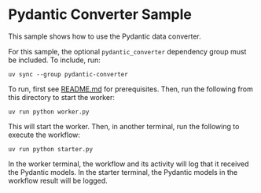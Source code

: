 # Pydantic Converter Sample

This sample shows how to use the Pydantic data converter.

For this sample, the optional `pydantic_converter` dependency group must be included. To include, run:

    uv sync --group pydantic-converter

To run, first see [README.md](../README.md) for prerequisites. Then, run the following from this directory to start the
worker:

    uv run python worker.py

This will start the worker. Then, in another terminal, run the following to execute the workflow:

    uv run python starter.py

In the worker terminal, the workflow and its activity will log that it received the Pydantic models. In the starter
terminal, the Pydantic models in the workflow result will be logged.
